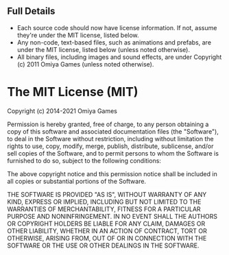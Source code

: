 Full Details
------------------------------------------

* Each source code should now have license information.  If not, assume they're under the MIT license, listed below.
* Any non-code, text-based files, such as animations and prefabs, are under the MIT license, listed below (unless noted otherwise).
* All binary files, including images and sound effects, are under Copyright (c) 2011 Omiya Games (unless noted otherwise).

The MIT License (MIT)
===============

Copyright (c) 2014-2021 Omiya Games

Permission is hereby granted, free of charge, to any person obtaining a copy
of this software and associated documentation files (the "Software"), to deal
in the Software without restriction, including without limitation the rights
to use, copy, modify, merge, publish, distribute, sublicense, and/or sell
copies of the Software, and to permit persons to whom the Software is
furnished to do so, subject to the following conditions:

The above copyright notice and this permission notice shall be included in
all copies or substantial portions of the Software.

THE SOFTWARE IS PROVIDED "AS IS", WITHOUT WARRANTY OF ANY KIND, EXPRESS OR
IMPLIED, INCLUDING BUT NOT LIMITED TO THE WARRANTIES OF MERCHANTABILITY,
FITNESS FOR A PARTICULAR PURPOSE AND NONINFRINGEMENT. IN NO EVENT SHALL THE
AUTHORS OR COPYRIGHT HOLDERS BE LIABLE FOR ANY CLAIM, DAMAGES OR OTHER
LIABILITY, WHETHER IN AN ACTION OF CONTRACT, TORT OR OTHERWISE, ARISING FROM,
OUT OF OR IN CONNECTION WITH THE SOFTWARE OR THE USE OR OTHER DEALINGS IN
THE SOFTWARE.
